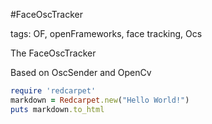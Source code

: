 #FaceOscTracker

tags: OF, openFrameworks, face tracking, Ocs

The FaceOscTracker

Based on OscSender and OpenCv

```ruby
require 'redcarpet'
markdown = Redcarpet.new("Hello World!")
puts markdown.to_html
```
